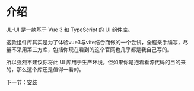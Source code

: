 # 介绍

JL-UI 是一款基于 Vue 3 和 TypeScript 的 UI 组件库。

这款组件库其实是为了体验vue3与vite结合而做的一个尝试，全程亲手编写，尽量不采用第三方库，包括你现在看到的这个官网也几乎都是我自己写的。

所以强烈不建议你将此 UI 库用于生产环境。但如果你是抱着看源代码的目的来的，那么这个库还是值得一看的。

下一节：[安装](#/doc/install)